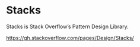 # Stacks

Stacks is Stack Overflow’s Pattern Design Library.

https://gh.stackoverflow.com/pages/Design/Stacks/

